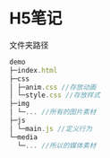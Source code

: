 <!--
 * @Author: YinBZ
 * @Date: 2021-09-13 11:26:06
 * @LastEditTime: 2021-09-13 11:49:43
 * @LastEditors: Please set LastEditors
 * @Description: In User Settings Edit
 * @FilePath: \demod:\文件\H5笔记.md
-->
# H5笔记

文件夹路径
~~~JavaScript
demo
├─index.html
├─css
│ ├─anim.css //存放动画
│ └─style.css //存放样式
├─img
│ └─... //所有的图片素材
├─js
│ └─main.js //定义行为
└─media
  └─... //所以的媒体素材
~~~

